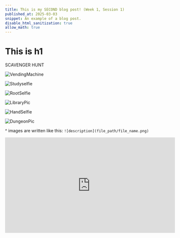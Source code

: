 ```yaml
---
title: This is my SECOND blog post! (Week 1, Session 1)
published_at: 2025-03-03
snippet: An example of a blog post.
disable_html_sanitization: true
allow_math: true
---
```

# This is h1

SCAVENGER HUNT

![VendingMachine](/w01s1/Vending%20Machine.jpg)

![Studyselfie](/w01s1/Studylounge.webp)

![RootSelfie](/w01s1/Roots.webp) 

![LibraryPic](/w01s1/Library.webp) 

![HandSelfie](/w01s1/Hand.webp) 

![DungeonPic](/w01s1/Dungeon.webp) 

^ images are written like this: `![description](file_path/file_name.png)`


<iframe width="560" height="315" src="https://www.youtube.com/embed/5VaKdkievIk?si=See_z2xPINMSU81A" title="YouTube video player" frameborder="0" allow="accelerometer; autoplay; clipboard-write; encrypted-media; gyroscope; picture-in-picture; web-share" referrerpolicy="strict-origin-when-cross-origin" allowfullscreen></iframe>
